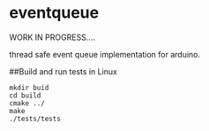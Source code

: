 # eventqueue
WORK IN PROGRESS....

thread safe event queue implementation for arduino.

##Build and run tests in Linux

	mkdir buid
	cd build
	cmake ../
	make
	./tests/tests


